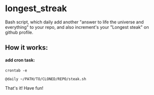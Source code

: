 # longest_streak

Bash script, which daily add another "answer to life the universe and everything" to your repo, and also increment's your "Longest steak" on github profile.

## How it works:

#### add cron task:
    crontab -e

    @daily ~/PATH/TO/CLONED/REPO/steak.sh

That's it! Have fun!